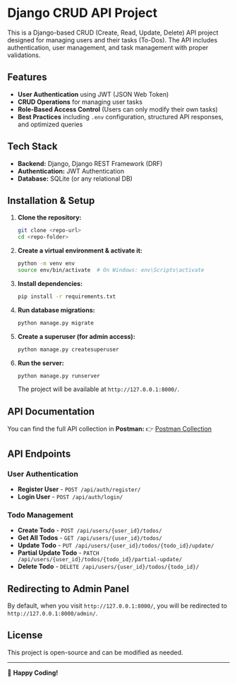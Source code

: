 # Django CRUD API Project

This is a Django-based CRUD (Create, Read, Update, Delete) API project designed for managing users and their tasks (To-Dos). The API includes authentication, user management, and task management with proper validations.

## Features
- **User Authentication** using JWT (JSON Web Token)
- **CRUD Operations** for managing user tasks
- **Role-Based Access Control** (Users can only modify their own tasks)
- **Best Practices** including `.env` configuration, structured API responses, and optimized queries

## Tech Stack
- **Backend:** Django, Django REST Framework (DRF)
- **Authentication:** JWT Authentication
- **Database:** SQLite (or any relational DB)

## Installation & Setup
1. **Clone the repository:**
   ```sh
   git clone <repo-url>
   cd <repo-folder>
   ```
2. **Create a virtual environment & activate it:**
   ```sh
   python -m venv env
   source env/bin/activate  # On Windows: env\Scripts\activate
   ```
3. **Install dependencies:**
   ```sh
   pip install -r requirements.txt
   ```
4. **Run database migrations:**
   ```sh
   python manage.py migrate
   ```
5. **Create a superuser (for admin access):**
   ```sh
   python manage.py createsuperuser
   ```
6. **Run the server:**
   ```sh
   python manage.py runserver
   ```
   The project will be available at `http://127.0.0.1:8000/`.

## API Documentation
You can find the full API collection in **Postman:**
👉 [Postman Collection](https://documenter.getpostman.com/view/41954240/2sAYkEqztu)

## API Endpoints
### User Authentication
- **Register User** - `POST /api/auth/register/`
- **Login User** - `POST /api/auth/login/`

### Todo Management
- **Create Todo** - `POST /api/users/{user_id}/todos/`
- **Get All Todos** - `GET /api/users/{user_id}/todos/`
- **Update Todo** - `PUT /api/users/{user_id}/todos/{todo_id}/update/`
- **Partial Update Todo** - `PATCH /api/users/{user_id}/todos/{todo_id}/partial-update/`
- **Delete Todo** - `DELETE /api/users/{user_id}/todos/{todo_id}/`

## Redirecting to Admin Panel
By default, when you visit `http://127.0.0.1:8000/`, you will be redirected to `http://127.0.0.1:8000/admin/`.

## License
This project is open-source and can be modified as needed.

---
🚀 **Happy Coding!**

